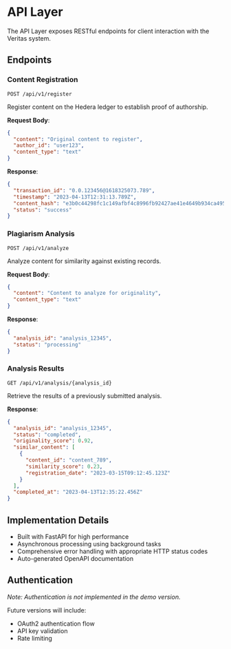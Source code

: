 # API Layer

The API Layer exposes RESTful endpoints for client interaction with the Veritas system.

## Endpoints

### Content Registration

```
POST /api/v1/register
```

Register content on the Hedera ledger to establish proof of authorship.

**Request Body**:
```json
{
  "content": "Original content to register",
  "author_id": "user123",
  "content_type": "text"
}
```

**Response**:
```json
{
  "transaction_id": "0.0.123456@1618325073.789",
  "timestamp": "2023-04-13T12:31:13.789Z",
  "content_hash": "e3b0c44298fc1c149afbf4c8996fb92427ae41e4649b934ca495991b7852b855",
  "status": "success"
}
```

### Plagiarism Analysis

```
POST /api/v1/analyze
```

Analyze content for similarity against existing records.

**Request Body**:
```json
{
  "content": "Content to analyze for originality",
  "content_type": "text"
}
```

**Response**:
```json
{
  "analysis_id": "analysis_12345",
  "status": "processing"
}
```

### Analysis Results

```
GET /api/v1/analysis/{analysis_id}
```

Retrieve the results of a previously submitted analysis.

**Response**:
```json
{
  "analysis_id": "analysis_12345",
  "status": "completed",
  "originality_score": 0.92,
  "similar_content": [
    {
      "content_id": "content_789",
      "similarity_score": 0.23,
      "registration_date": "2023-03-15T09:12:45.123Z"
    }
  ],
  "completed_at": "2023-04-13T12:35:22.456Z"
}
```

## Implementation Details

- Built with FastAPI for high performance
- Asynchronous processing using background tasks
- Comprehensive error handling with appropriate HTTP status codes
- Auto-generated OpenAPI documentation

## Authentication

*Note: Authentication is not implemented in the demo version.*

Future versions will include:
- OAuth2 authentication flow
- API key validation
- Rate limiting
